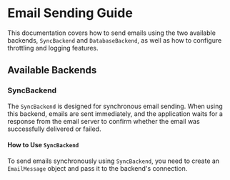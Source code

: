 # Email Sending Guide

This documentation covers how to send emails using the two available backends, `SyncBackend` and `DatabaseBackend`, as well as how to configure throttling and logging features.

## Available Backends

### SyncBackend

The `SyncBackend` is designed for synchronous email sending. When using this backend, emails are sent immediately, and the application waits for a response from the email server to confirm whether the email was successfully delivered or failed.

#### How to Use `SyncBackend`

To send emails synchronously using `SyncBackend`, you need to create an `EmailMessage` object and pass it to the backend's connection.


